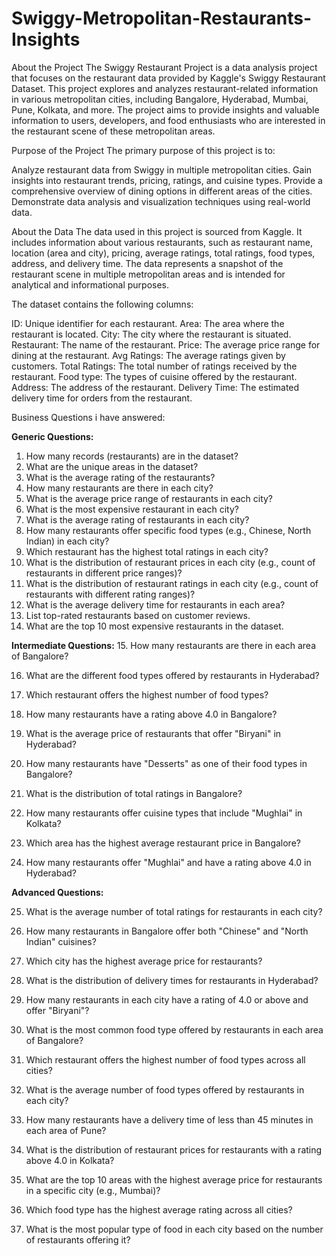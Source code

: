 # Swiggy-Metropolitan-Restaurants-Insights

About the Project
The Swiggy Restaurant Project is a data analysis project that focuses on the restaurant data provided by Kaggle's Swiggy Restaurant Dataset. This project explores and analyzes restaurant-related information in various metropolitan cities, including Bangalore, Hyderabad, Mumbai, Pune, Kolkata, and more. The project aims to provide insights and valuable information to users, developers, and food enthusiasts who are interested in the restaurant scene of these metropolitan areas.

Purpose of the Project
The primary purpose of this project is to:

Analyze restaurant data from Swiggy in multiple metropolitan cities.
Gain insights into restaurant trends, pricing, ratings, and cuisine types.
Provide a comprehensive overview of dining options in different areas of the cities.
Demonstrate data analysis and visualization techniques using real-world data.

About the Data
The data used in this project is sourced from Kaggle. It includes information about various restaurants, such as restaurant name, location (area and city), pricing, average ratings, total ratings, food types, address, and delivery time. The data represents a snapshot of the restaurant scene in multiple metropolitan areas and is intended for analytical and informational purposes.

The dataset contains the following columns:

ID: Unique identifier for each restaurant.
Area: The area where the restaurant is located.
City: The city where the restaurant is situated.
Restaurant: The name of the restaurant.
Price: The average price range for dining at the restaurant.
Avg Ratings: The average ratings given by customers.
Total Ratings: The total number of ratings received by the restaurant.
Food type: The types of cuisine offered by the restaurant.
Address: The address of the restaurant.
Delivery Time: The estimated delivery time for orders from the restaurant.

Business Questions i have answered:

**Generic Questions:**
1. How many records (restaurants) are in the dataset?
2. What are the unique areas in the dataset?
3. What is the average rating of the restaurants?
4. How many restaurants are there in each city?
5. What is the average price range of restaurants in each city?
6. What is the most expensive restaurant in each city?
7. What is the average rating of restaurants in each city?
8. How many restaurants offer specific food types (e.g., Chinese, North Indian) in each city?
9. Which restaurant has the highest total ratings in each city?
10. What is the distribution of restaurant prices in each city (e.g., count of restaurants in different price ranges)?
11. What is the distribution of restaurant ratings in each city (e.g., count of restaurants with different rating ranges)?
12. What is the average delivery time for restaurants in each area?
13. List top-rated restaurants based on customer reviews.
14. What are the top 10 most expensive restaurants in the dataset.

**Intermediate Questions:**
15. How many restaurants are there in each area of Bangalore?

16. What are the different food types offered by restaurants in Hyderabad?

17. Which restaurant offers the highest number of food types?

18. How many restaurants have a rating above 4.0 in Bangalore?

19. What is the average price of restaurants that offer "Biryani" in Hyderabad?

20. How many restaurants have "Desserts" as one of their food types in Bangalore?

21. What is the distribution of total ratings in Bangalore?

22. How many restaurants offer cuisine types that include "Mughlai" in Kolkata?

23. Which area has the highest average restaurant price in Bangalore?

24. How many restaurants offer "Mughlai" and have a rating above 4.0 in Hyderabad?

**Advanced Questions:**

25. What is the average number of total ratings for restaurants in each city?

26. How many restaurants in Bangalore offer both "Chinese" and "North Indian" cuisines?

27. Which city has the highest average price for restaurants?

28. What is the distribution of delivery times for restaurants in Hyderabad?

29. How many restaurants in each city have a rating of 4.0 or above and offer "Biryani"?

30. What is the most common food type offered by restaurants in each area of Bangalore?

31. Which restaurant offers the highest number of food types across all cities?

32. What is the average number of food types offered by restaurants in each city?

33. How many restaurants have a delivery time of less than 45 minutes in each area of Pune?

34. What is the distribution of restaurant prices for restaurants with a rating above 4.0 in Kolkata?

35. What are the top 10 areas with the highest average price for restaurants in a specific city (e.g., Mumbai)?

36. Which food type has the highest average rating across all cities?

37. What is the most popular type of food in each city based on the number of restaurants offering it?




